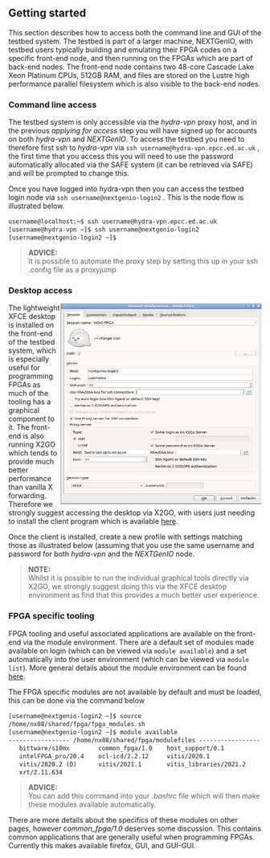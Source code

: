 ## Getting started

This section describes how to access both the command line and GUI of the testbed system. The testbed is part of a larger machine, NEXTGenIO, with testbed users typically building and emulating their FPGA codes on a specific front-end node, and then running on the FPGAs which are part of back-end nodes. The front-end node contains two 48-core Cascade Lake Xeon Platinum CPUs, 512GB RAM, and files are stored on the Lustre high performance parallel filesystem which is also visible to the back-end nodes.

### Command line access

The testbed system is only accessible via the _hydra-vpn_ proxy host, and in the previous _applying for access_ step you will have signed up for accounts on both _hydra-vpn_ and _NEXTGenIO_. To access the testbed you need to therefore first ssh to _hydra-vpn_ via `ssh username@hydra-vpn.epcc.ed.ac.uk` , the first time that you access this you will need to use the password automatically allocated via the SAFE system (it can be retrieved via SAFE) and will be prompted to change this.

Once you have logged into hydra-vpn then you can access the testbed login node via `ssh username@nextgenio-login2` . This is the node  flow is illustrated below.

```console
username@localhost:~$ ssh username@hydra-vpn.epcc.ed.ac.uk
[username@hydra-vpn ~]$ ssh username@nextgenio-login2
[username@nextgenio-login2 ~]$
```
>**ADVICE:**  
> It is possible to automate the proxy step by setting this up in your ssh .config file as a proxyjump

### Desktop access

<img src="/docs/images/x2go_settings.png" width="400" height="400" align="right"/>

The lightweight XFCE desktop is installed on the front-end of the testbed system, which is especially useful for programming FPGAs as much of the tooling has a graphical component to it. The front-end is also running X2GO which tends to provide much better performance than vanilla X forwarding. Therefore we strongly suggest accessing the desktop via X2GO, with users just needing to install the client program which is available [here](https://wiki.x2go.org/doku.php/download:start). 

Once the client is installed, create a new profile with settings matching those as illustrated below (assuming that you use the same username and password for both _hydra-vpn_ and the _NEXTGenIO_ node.

>**NOTE:**  
> Whilst it is possible to run the individual graphical tools directly via X2GO, we strongly suggest doing this via the XFCE desktop environment as find that this provides a much better user experience.

### FPGA specific tooling

FPGA tooling and useful associated applications are available on the front-end via the module environment. There are a default set of modules made available on login (which can be viewed via `module available`) and a set automatically into the user environment (which can be viewed via `module list`). More general details about the module environment can be found [here](https://linux.die.net/man/1/module). 

The FPGA specific modules are not available by default and must be loaded, this can be done via the command below

```console
[username@nextgenio-login2 ~]$ source /home/nx08/shared/fpga/fpga_modules.sh
[username@nextgenio-login2 ~]$ module available
----------------- /home/nx08/shared/fpga/modulefiles -----------------
   bittware/s10mx        common_fpga/1.0    host_support/0.1    
   intelFPGA_pro/20.4    ocl-icd/2.2.12     vitis/2020.1    
   vitis/2020.2 (D)      vitis/2021.1       vitis_libraries/2021.2    
   xrt/2.11.634
```

>**ADVICE:**  
> You can add this command into your _.bashrc_ file which will then make these modules available automatically.

There are more details about the specifics of these modules on other pages, however _common_fpga/1.0_ deserves some discussion. This contains common applications that are generally useful when programming FPGAs. Currently this makes available firefox, GUI, and GUI-GUI.
